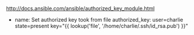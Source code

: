 http://docs.ansible.com/ansible/authorized_key_module.html

- name: Set authorized key took from file
  authorized_key: user=charlie state=present key="{{ lookup('file', '/home/charlie/.ssh/id_rsa.pub') }}"
